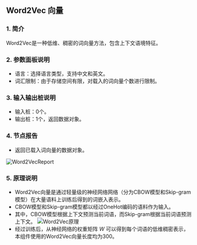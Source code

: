 ## Word2Vec 向量

### 1. 简介

Word2Vec是一种低维、稠密的词向量方法，包含上下文语境特征。

### 2. 参数面板说明

+ 语言：选择语言类型，支持中文和英文。
+ 词汇限制：由于存储空间有限，对载入的词向量个数进行限制。

### 3. 输入输出桩说明

+ 输入桩：0个。
+ 输出桩：1个，返回数据对象。

### 4. 节点报告

+ 返回已载入词向量的数据对象。

![Word2VecReport](D:\文档\2020-2021-2\文本分析组件\pics\Word2VecReport.png)

### 5. 原理说明

+ Word2Vec向量是通过轻量级的神经网络网络（分为CBOW模型和Skip-gram模型）在大量语料上训练后得到的词嵌入表示。
+ CBOW模型和Skip-gram模型都以经过OneHot编码的语料作为输入。
+ 其中，CBOW模型根据上下文预测当前词语，而Skip-gram根据当前词语预测上下文。
![Word2Vec原理](D:\文档\2020-2021-2\文本分析组件\pics\Word2Vec.png)
+ 经过训练后，从神经网络的权重矩阵 $W$ 可以得到每个词语的低维稠密表示，本组件使用的Word2Vec向量长度均为300。

